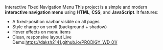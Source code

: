Interactive Fixed Navigation Menu
This project is a simple and modern **interactive navigation menu** using **HTML**, **CSS**, and **JavaScript**. It features:
- A fixed-position navbar visible on all pages
- Style change on scroll (background + shadow)
- Hover effects on menu items
- Clean, responsive layout
Live Demo:https://daksh2141.github.io/PRODIGY_WD_01/
